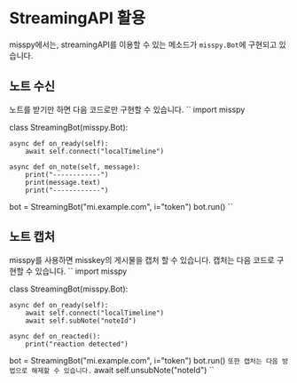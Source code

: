 # StreamingAPI 활용
misspy에서는, streamingAPI를 이용할 수 있는 메소드가 `misspy.Bot`에 구현되고 있습니다.
## 노트 수신
노트를 받기만 하면 다음 코드로만 구현할 수 있습니다.
``
import misspy

class StreamingBot(misspy.Bot):

    async def on_ready(self):
        await self.connect("localTimeline")

    async def on_note(self, message):
        print("------------")
        print(message.text)
        print("------------")

bot = StreamingBot("mi.example.com", i="token")
bot.run()
``
## 노트 캡처
misspy를 사용하면 misskey의 게시물을 캡처 할 수 있습니다.
캡처는 다음 코드로 구현할 수 있습니다.
``
import misspy

class StreamingBot(misspy.Bot):

    async def on_ready(self):
        await self.connect("localTimeline")
        await self.subNote("noteId")

    async def on_reacted():
        print("reaction detected")

bot = StreamingBot("mi.example.com", i="token")
bot.run()
``
또한 캡처는 다음 방법으로 해제할 수 있습니다.
``
await self.unsubNote("noteId")
``